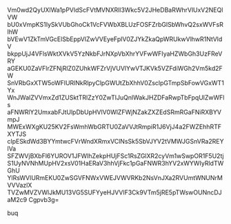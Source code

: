 Vm0wd2QyUXlWa1pPVldScFVtMVNXRll3Wkc5V2JHeDBaRWhrVlUxV2NEQlVW
bU0xVmpKS1IySkVUbGhoCk1VcFVWbXBLUzFOSFZrbGlSbWhvQ2sxWVFsRlhW
bVEwV1ZkTmVGcElSbEppVlZwVVEyeFplV0ZJYkZkaQpWRUkwVlhwR1NtVldV
bkppUjJ4VFlsWktXVkV5YzNkbFJrNXpVbXhrYVFwWFIyaHZWbGh3UzFReVRY
aGEKU0ZaVFlrZFNjRlZ0ZUhkWFZrVjVUVlYwVTJKVk5VZFdiWGh2Vm5kd2FW
SnVRbGxXTW5oWFlURlNkRlpyClpGWUtZbXhhV0ZsclpGTmpSbFowVGxWT1Yx
WnJWalZVVmxZd1ZUSktTRlZzY0ZwTlJuQnlWakJHZDFaRwpTbFpqUlZwWFls
aFNWRlY2UmxabFJtUlpDbUpHVlV0WlZFWjNZakZXZEdSRmRGaFNiRXBYVmpJ
MWExWXgKU25KV2FsWmhWbGRTU0ZaVVJtRmpiR1J6VjJ4a2FWZEhhRTFXYTJS
clpESkdWd3BYYmtwcFVrWndXRmxVClNsSk5SbVJYV2tVMWJGSnVRa2REYlVa
SFZWVjBXbFl6YUROV1JFWlhZekpHUjFSc1RsZGlXR2cyVm1wSwpOR1F5U2tj
S1UyNVNhMUpHV2xsV01HaERaV3hhVjFkc1pGaFNWR3hYV2xWYWIyRldTWGhU
YlRsWVlURmEKU0ZwSGVFNWxVWEJVWVRKb2NsVnJXa2RVUmtWNUNrMVVVazlX
TVZwMVZVWlJkMU13VG5SUFYyeHJVVlF3Ck9VTm5jRE5pTWswOUNncDJaM2c9
Cgpvb3g=

buq